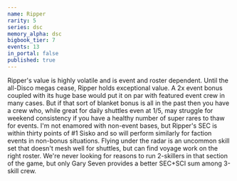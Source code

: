 ```yaml
---
name: Ripper
rarity: 5
series: dsc
memory_alpha: dsc
bigbook_tier: 7
events: 13
in_portal: false
published: true
---
```


Ripper's value is highly volatile and is event and roster dependent. Until the all-Disco megas cease, Ripper holds exceptional value. A 2x event bonus coupled with its huge base would put it on par with featured event crew in many cases. But if that sort of blanket bonus is all in the past then you have a crew who, while great for daily shuttles even at 1/5, may struggle for weekend consistency if you have a healthy number of super rares to thaw for events. I'm not enamored with non-event bases, but Ripper's SEC is within thirty points of #1 Sisko and so will perform similarly for faction events in non-bonus situations. Flying under the radar is an uncommon skill set that doesn't mesh well for shuttles, but can find voyage work on the right roster. We're never looking for reasons to run 2-skillers in that section of the game, but only Gary Seven provides a better SEC+SCI sum among 3-skill crew.
